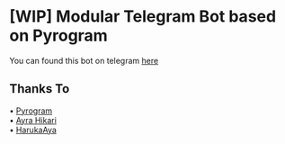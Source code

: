 [WIP] Modular Telegram Bot based on Pyrogram 
==============
You can found this bot on telegram [here](https://t.me/Mayuri17Bot)  
  
## Thanks To
• [Pyrogram](https://github.com/pyrogram)  
• [Ayra Hikari](https://github.com/AyraHikari)  
• [HarukaAya](https://gitlab.com/HarukaNetwork/OSS/HarukaAya)
